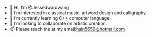 - 👋 Hi, I’m @Jessedwardwang
- 👀 I’m interested in classical music, artword design and calligraphy.
- 🌱 I’m currently learning C++ computer language. 
- 💞️ I’m looking to collaborate on artistic creation.
- 📫 Please reach me at my email:hsin5659@hotmail.com

<!---
Jessedwardwang/Jessedwardwang is a ✨ special ✨ repository because its `README.md` (this file) appears on your GitHub profile.
You can click the Preview link to take a look at your changes.
--->
